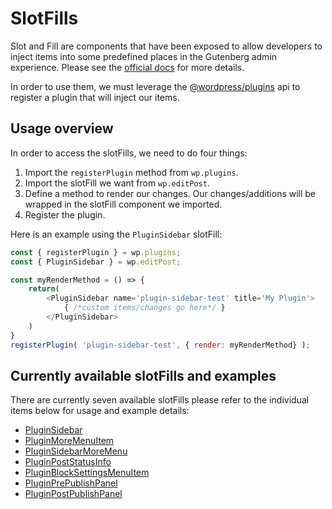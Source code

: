 # SlotFills

Slot and Fill are components that have been exposed to allow developers to inject items into some predefined places in the Gutenberg admin experience.
Please see the [official docs](https://wordpress.org/gutenberg/handbook/designers-developers/developers/components/slot-fill/) for more details.

In order to use them, we must leverage the [@wordpress/plugins](https://wordpress.org/gutenberg/handbook/designers-developers/developers/packages/packages-plugins/) api to register a plugin that will inject our items.

## Usage overview

In order to access the slotFills, we need to do four things:

1. Import the `registerPlugin` method from `wp.plugins`.
2. Import the slotFill we want from `wp.editPost`.
3. Define a method to render our changes. Our changes/additions will be wrapped in the slotFill component we imported.
4. Register the plugin.



Here is an example using the `PluginSidebar` slotFill:
```js
const { registerPlugin } = wp.plugins;
const { PluginSidebar } = wp.editPost;

const myRenderMethod = () => {
	return(
		<PluginSidebar name='plugin-sidebar-test' title='My Plugin'>
			{ /*custom items/changes go here*/ }
		</PluginSidebar>
	)
}
registerPlugin( 'plugin-sidebar-test', { render: myRenderMethod} );
```

## Currently available slotFills and examples

There are currently seven available slotFills please refer to the individual items below for usage and example details:

* [PluginSidebar](plugin-sidebar)
* [PluginMoreMenuItem](plugin-more-menu-item)
* [PluginSidebarMoreMenu](plugin-sidebar-more-menu-item)
* [PluginPostStatusInfo](plugin-post-status-info)
* [PluginBlockSettingsMenuItem](plugin-block-settings-menu-item)
* [PluginPrePublishPanel](plugin-pre-post-publish-panel)
* [PluginPostPublishPanel](plugin-post-publish-panel)
